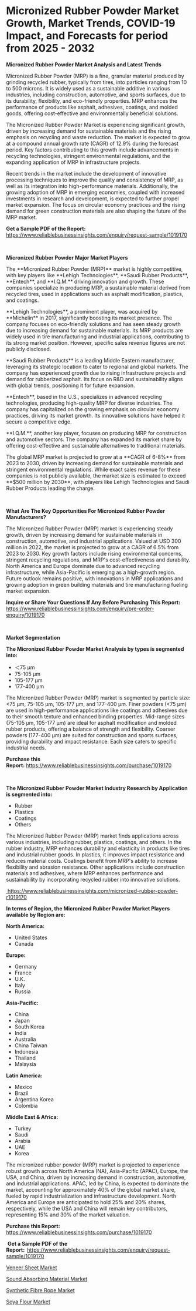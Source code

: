 <p><h1>Micronized Rubber Powder Market Growth, Market Trends, COVID-19 Impact, and Forecasts for period from 2025 - 2032</h1></p><p><strong>Micronized Rubber Powder Market Analysis and Latest Trends</strong></p>
<p><p>Micronized Rubber Powder (MRP) is a fine, granular material produced by grinding recycled rubber, typically from tires, into particles ranging from 10 to 500 microns. It is widely used as a sustainable additive in various industries, including construction, automotive, and sports surfaces, due to its durability, flexibility, and eco-friendly properties. MRP enhances the performance of products like asphalt, adhesives, coatings, and molded goods, offering cost-effective and environmentally beneficial solutions.</p><p>The Micronized Rubber Powder Market is experiencing significant growth, driven by increasing demand for sustainable materials and the rising emphasis on recycling and waste reduction. The market is expected to grow at a compound annual growth rate (CAGR) of 12.9% during the forecast period. Key factors contributing to this growth include advancements in recycling technologies, stringent environmental regulations, and the expanding application of MRP in infrastructure projects.</p><p>Recent trends in the market include the development of innovative processing techniques to improve the quality and consistency of MRP, as well as its integration into high-performance materials. Additionally, the growing adoption of MRP in emerging economies, coupled with increased investments in research and development, is expected to further propel market expansion. The focus on circular economy practices and the rising demand for green construction materials are also shaping the future of the MRP market.</p></p>
<p><strong>Get a Sample PDF of the Report:&nbsp;</strong> <a href="https://www.reliablebusinessinsights.com/enquiry/request-sample/1019170?utm_campaign=39&utm_medium=2&utm_source=Github&utm_content=ia&utm_term=27012025&utm_id=micronized-rubber-powder">https://www.reliablebusinessinsights.com/enquiry/request-sample/1019170</a></p>
<p>&nbsp;</p>
<p><strong>Micronized Rubber Powder Major Market Players</strong></p>
<p><p>The **Micronized Rubber Powder (MRP)** market is highly competitive, with key players like **Lehigh Technologies**, **Saudi Rubber Products**, **Entech**, and **I.Q.M.** driving innovation and growth. These companies specialize in producing MRP, a sustainable material derived from recycled tires, used in applications such as asphalt modification, plastics, and coatings.</p><p>**Lehigh Technologies**, a prominent player, was acquired by **Michelin** in 2017, significantly boosting its market presence. The company focuses on eco-friendly solutions and has seen steady growth due to increasing demand for sustainable materials. Its MRP products are widely used in tire manufacturing and industrial applications, contributing to its strong market position. However, specific sales revenue figures are not publicly disclosed.</p><p>**Saudi Rubber Products** is a leading Middle Eastern manufacturer, leveraging its strategic location to cater to regional and global markets. The company has experienced growth due to rising infrastructure projects and demand for rubberized asphalt. Its focus on R&D and sustainability aligns with global trends, positioning it for future expansion.</p><p>**Entech**, based in the U.S., specializes in advanced recycling technologies, producing high-quality MRP for diverse industries. The company has capitalized on the growing emphasis on circular economy practices, driving its market growth. Its innovative solutions have helped it secure a competitive edge.</p><p>**I.Q.M.**, another key player, focuses on producing MRP for construction and automotive sectors. The company has expanded its market share by offering cost-effective and sustainable alternatives to traditional materials.</p><p>The global MRP market is projected to grow at a **CAGR of 6-8%** from 2023 to 2030, driven by increasing demand for sustainable materials and stringent environmental regulations. While exact sales revenue for these companies is not publicly available, the market size is estimated to exceed **$500 million by 2030**, with players like Lehigh Technologies and Saudi Rubber Products leading the charge.</p></p>
<p>&nbsp;</p>
<p><strong>What Are The Key Opportunities For Micronized Rubber Powder Manufacturers?</strong></p>
<p><p>The Micronized Rubber Powder (MRP) market is experiencing steady growth, driven by increasing demand for sustainable materials in construction, automotive, and industrial applications. Valued at USD 300 million in 2022, the market is projected to grow at a CAGR of 6.5% from 2023 to 2030. Key growth factors include rising environmental concerns, stringent recycling regulations, and MRP's cost-effectiveness and durability. North America and Europe dominate due to advanced recycling infrastructure, while Asia-Pacific is emerging as a high-growth region. Future outlook remains positive, with innovations in MRP applications and growing adoption in green building materials and tire manufacturing fueling market expansion.</p></p>
<p><strong>Inquire or Share Your Questions If Any Before Purchasing This Report:</strong> <a href="https://www.reliablebusinessinsights.com/enquiry/pre-order-enquiry/1019170?utm_campaign=39&utm_medium=2&utm_source=Github&utm_content=ia&utm_term=27012025&utm_id=micronized-rubber-powder">https://www.reliablebusinessinsights.com/enquiry/pre-order-enquiry/1019170</a></p>
<p>&nbsp;</p>
<p><strong>Market Segmentation</strong></p>
<p><strong>The Micronized Rubber Powder Market Analysis by types is segmented into:</strong></p>
<p><ul><li>＜75 μm</li><li>75-105 μm</li><li>105-177 μm</li><li>177-400 μm</li></ul></p>
<p><p>The Micronized Rubber Powder (MRP) market is segmented by particle size: <75 μm, 75-105 μm, 105-177 μm, and 177-400 μm. Finer powders (<75 μm) are used in high-performance applications like coatings and adhesives due to their smooth texture and enhanced binding properties. Mid-range sizes (75-105 μm, 105-177 μm) are ideal for asphalt modification and molded rubber products, offering a balance of strength and flexibility. Coarser powders (177-400 μm) are suited for construction and sports surfaces, providing durability and impact resistance. Each size caters to specific industrial needs.</p></p>
<p><strong>Purchase this Report:&nbsp;</strong><a href="https://www.reliablebusinessinsights.com/purchase/1019170?utm_campaign=39&utm_medium=2&utm_source=Github&utm_content=ia&utm_term=27012025&utm_id=micronized-rubber-powder">https://www.reliablebusinessinsights.com/purchase/1019170</a></p>
<p>&nbsp;</p>
<p><strong>The Micronized Rubber Powder Market Industry Research by Application is segmented into:</strong></p>
<p><ul><li>Rubber</li><li>Plastics</li><li>Coatings</li><li>Others</li></ul></p>
<p><p>The Micronized Rubber Powder (MRP) market finds applications across various industries, including rubber, plastics, coatings, and others. In the rubber industry, MRP enhances durability and elasticity in products like tires and industrial rubber goods. In plastics, it improves impact resistance and reduces material costs. Coatings benefit from MRP's ability to increase flexibility and abrasion resistance. Other applications include construction materials and adhesives, where MRP enhances performance and sustainability by incorporating recycled rubber into innovative solutions.</p></p>
<p><a href="https://www.reliablebusinessinsights.com/micronized-rubber-powder-r1019170?utm_campaign=39&utm_medium=2&utm_source=Github&utm_content=ia&utm_term=27012025&utm_id=micronized-rubber-powder">&nbsp;https://www.reliablebusinessinsights.com/micronized-rubber-powder-r1019170</a></p>
<p><strong>In terms of Region, the Micronized Rubber Powder Market Players available by Region are:</strong></p>
<p>
    <p> <strong> North America: </strong>
        <ul>
            <li>United States</li>
            <li>Canada</li>
        </ul>
        </p> 
    <p> <strong> Europe: </strong>
        <ul>
            <li>Germany</li>
            <li>France</li>
            <li>U.K.</li>
            <li>Italy</li>
            <li>Russia</li>
        </ul>
        </p> 
    <p> <strong> Asia-Pacific: </strong>
        <ul>
            <li>China</li>
            <li>Japan</li>
            <li>South Korea</li>
            <li>India</li>
            <li>Australia</li>
            <li>China Taiwan</li>
            <li>Indonesia</li>
            <li>Thailand</li>
            <li>Malaysia</li>
        </ul>
        </p> 
    <p> <strong> Latin America: </strong>
        <ul>
            <li>Mexico</li>
            <li>Brazil</li>
            <li>Argentina Korea</li>
            <li>Colombia</li>
        </ul>
        </p> 
    <p> <strong> Middle East & Africa: </strong>
        <ul>
            <li>Turkey</li>
            <li>Saudi</li>
            <li>Arabia</li>
            <li>UAE</li>
            <li>Korea</li>
        </ul>
    </p>
    </p>
<p><p>The micronized rubber powder (MRP) market is projected to experience robust growth across North America (NA), Asia-Pacific (APAC), Europe, the USA, and China, driven by increasing demand in construction, automotive, and industrial applications. APAC, led by China, is expected to dominate the market, accounting for approximately 40% of the global market share, fueled by rapid industrialization and infrastructure development. North America and Europe are anticipated to hold 25% and 20% shares, respectively, while the USA and China will remain key contributors, representing 15% and 30% of the market valuation.</p></p>
<p><strong>Purchase this Report: </strong><a href="https://www.reliablebusinessinsights.com/purchase/1019170?utm_campaign=39&utm_medium=2&utm_source=Github&utm_content=ia&utm_term=27012025&utm_id=micronized-rubber-powder">https://www.reliablebusinessinsights.com/purchase/1019170</a></p>
<p>&nbsp;<strong>Get a Sample PDF of the Report:&nbsp;&nbsp;</strong><a href="https://www.reliablebusinessinsights.com/enquiry/request-sample/1019170?utm_campaign=39&utm_medium=2&utm_source=Github&utm_content=ia&utm_term=27012025&utm_id=micronized-rubber-powder">https://www.reliablebusinessinsights.com/enquiry/request-sample/1019170</a></p>
<p><strong></strong></p>
<p><p><a href="https://github.com/lalolatiot/Market-Research-Report-List-1/blob/main/veneer-sheet-market.md?utm_campaign=39&utm_medium=2&utm_source=Github&utm_content=ia&utm_term=27012025&utm_id=micronized-rubber-powder">Veneer Sheet Market</a></p><p><a href="https://github.com/saaindosya/Market-Research-Report-List-1/blob/main/sound-absorbing-material-market.md?utm_campaign=39&utm_medium=2&utm_source=Github&utm_content=ia&utm_term=27012025&utm_id=micronized-rubber-powder">Sound Absorbing Material Market</a></p><p><a href="https://github.com/ternainglin/Market-Research-Report-List-1/blob/main/synthetic-fibre-rope-market.md?utm_campaign=39&utm_medium=2&utm_source=Github&utm_content=ia&utm_term=27012025&utm_id=micronized-rubber-powder">Synthetic Fibre Rope Market</a></p><p><a href="https://github.com/zurubting/Market-Research-Report-List-1/blob/main/soya-flour-market.md?utm_campaign=39&utm_medium=2&utm_source=Github&utm_content=ia&utm_term=27012025&utm_id=micronized-rubber-powder">Soya Flour Market</a></p></p>